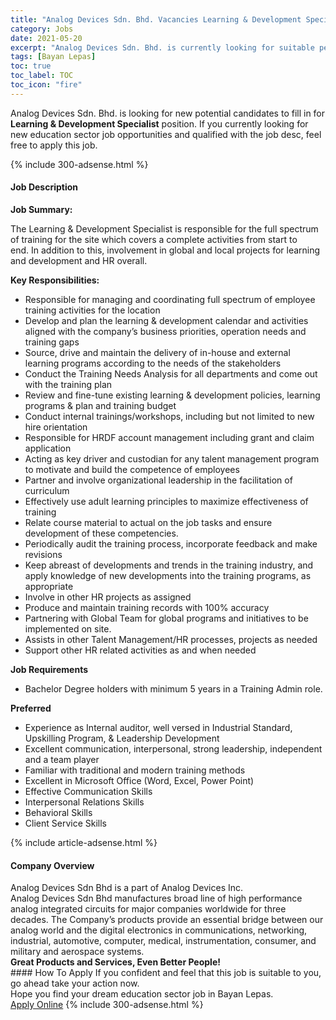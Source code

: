 ```yaml
---
title: "Analog Devices Sdn. Bhd. Vacancies Learning & Development Specialist" 
category: Jobs 
date: 2021-05-20 
excerpt: "Analog Devices Sdn. Bhd. is currently looking for suitable person to fill in the Learning & Development Specialist which positioned at Bayan Lepas" 
tags: [Bayan Lepas] 
toc: true 
toc_label: TOC 
toc_icon: "fire" 
--- 
```


<p>Analog Devices Sdn. Bhd. is looking for new potential candidates to fill in for <b>Learning & Development Specialist</b> position. If you currently looking for new education sector job opportunities and qualified with the job desc, feel free to apply this job.
</p>{% include 300-adsense.html %} 
<div><div><h4>Job Description</h4></div><div><div><span><div><p><strong>Job Summary:</strong></p><p><span>The Learning &amp; Development Specialist is responsible for the full spectrum of training for the site which covers a complete activities from start to end.&#160;In addition to this, involvement in global and local projects&#160;for learning and development&#160;and HR&#160;overall.</span></p><p><strong>Key Responsibilities:</strong></p><ul><li><span>Responsible for managing and coordinating full spectrum of employee training activities for the location</span></li><li><span>Develop and plan the learning &amp; development calendar and activities aligned with the company&#8217;s business priorities, operation needs and training gaps</span></li><li><span>Source, drive and maintain the delivery of in-house and external learning programs according to the needs of the stakeholders</span></li><li><span>Conduct the Training Needs Analysis for all departments and come out with the training plan</span></li><li><span>Review and fine-tune existing learning &amp; development policies, learning programs &amp; plan and training budget</span></li><li><span>Conduct internal trainings/workshops, including but not limited to new hire orientation</span></li><li><span>Responsible for HRDF account management including grant and claim application</span></li><li><span>Acting as key driver and custodian for any talent management program to motivate and build the competence of employees</span></li><li><span>Partner and involve organizational leadership in the facilitation of curriculum</span></li><li><span>Effectively use adult learning principles to maximize effectiveness of training</span></li><li><span>Relate course material to actual on the job tasks and ensure development of these competencies.</span></li><li><span>Periodically audit the training process, incorporate feedback and make revisions</span></li><li><span>Keep abreast of developments and trends in the training industry, and apply knowledge of new developments into the training programs, as appropriate</span></li><li><span>Involve in other HR projects as assigned</span></li><li><span>Produce and maintain training records with 100% accuracy</span></li><li><span>Partnering with Global Team for global programs and initiatives to be implemented on site.</span></li><li><span>Assists in other Talent Management/HR processes, projects as needed</span></li><li><span>Support other HR related activities as and when needed</span></li></ul><p><strong>Job Requirements</strong></p><ul><li><span>Bachelor Degree holders with minimum 5 years in a&#160;Training Admin role.</span></li></ul><p><strong>Preferred</strong></p><ul><li>Experience as Internal auditor, well versed in Industrial Standard, Upskilling Program, &amp; Leadership Development</li><li>Excellent communication, interpersonal, strong leadership, independent and a team player</li><li>Familiar with traditional and modern training methods</li><li>Excellent in Microsoft Office (Word, Excel, Power Point)</li><li><span>Effective Communication Skills</span></li><li><span>Interpersonal Relations Skills</span></li><li><span>Behavioral Skills</span></li><li><span>Client Service Skills</span></li></ul></div></span></div></div></div> 
{% include article-adsense.html %} 
<div><div><h4>Company Overview</h4></div><div><div><span><div><div>Analog Devices&#160;Sdn Bhd is a part of Analog Devices Inc.</div>
<div>Analog Devices&#160;Sdn Bhd manufactures broad line of high performance analog integrated circuits for major companies worldwide for three decades. The Company&#8217;s products provide an essential bridge between our analog world and the digital electronics in communications, networking, industrial, automotive, computer, medical, instrumentation, consumer, and military and aerospace systems.</div>
<div>
<div><strong>Great Products and Services, Even Better People!</strong></div>
</div></div></span></div></div></div> 
#### How To Apply 
If you confident and feel that this job is suitable to you, go ahead take your action now. <br/> 
Hope you find your dream education sector job in Bayan Lepas. <br/> 
<a href="https://www.jobstreet.com.my/en/job/learning-development-specialist-4571236?jobId=jobstreet-my-job-4571236" class="btn btn--info" target="_blank" rel="nofollow noopenner">Apply Online</a> 
{% include 300-adsense.html %} 